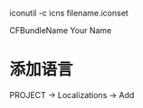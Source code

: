 iconutil -c icns filename.iconset


<key>CFBundleName</key>
<string>Your Name</string>

# 添加语言
PROJECT -> Localizations -> Add
